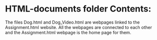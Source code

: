 # HTML-documents folder Contents:
The files Dog.html and Dog_Video.html are webpages linked to the Assignment.html website. All the webpages are connected to each other and the Assignment.html webpage is the home page for them.
